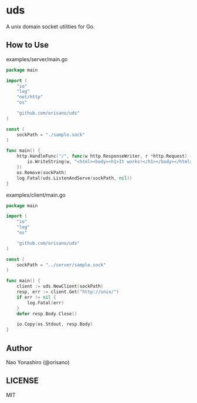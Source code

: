 # uds
A unix domain socket utilities for Go.

## How to Use
examples/server/main.go

```go
package main

import (
	"io"
	"log"
	"net/http"
	"os"

	"github.com/orisano/uds"
)

const (
	sockPath = "./sample.sock"
)

func main() {
	http.HandleFunc("/", func(w http.ResponseWriter, r *http.Request) {
		io.WriteString(w, "<html><body><h1>It works!</h1></body></html>")
	})
	os.Remove(sockPath)
	log.Fatal(uds.ListenAndServe(sockPath, nil))
}

```

examples/client/main.go

```go
package main

import (
	"io"
	"log"
	"os"

	"github.com/orisano/uds"
)

const (
	sockPath = "../server/sample.sock"
)

func main() {
	client := uds.NewClient(sockPath)
	resp, err := client.Get("http://unix/")
	if err != nil {
		log.Fatal(err)
	}
	defer resp.Body.Close()

	io.Copy(os.Stdout, resp.Body)
}
```

## Author
Nao Yonashiro (@orisano)

## LICENSE
MIT
